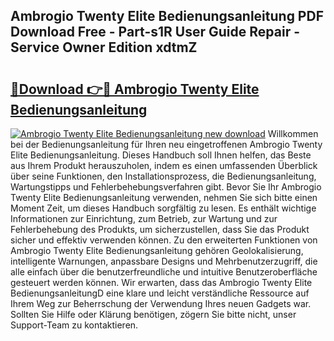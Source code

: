 ## Ambrogio Twenty Elite Bedienungsanleitung PDF Download Free - Part-s1R User Guide Repair - Service Owner Edition xdtmZ

# <h2><a href="http://df1abjz.blite.top/?on=Ambrogio+Twenty+Elite+Bedienungsanleitung">🔗Download 👉🔴 Ambrogio Twenty Elite Bedienungsanleitung</a></h2>

[![Ambrogio Twenty Elite Bedienungsanleitung new download](https://i.imgur.com/lujVjoI.png)](http://df1abjz.blite.top/?on=Ambrogio+Twenty+Elite+Bedienungsanleitung)
Willkommen bei der Bedienungsanleitung für Ihren neu eingetroffenen Ambrogio Twenty Elite Bedienungsanleitung. Dieses Handbuch soll Ihnen helfen, das Beste aus Ihrem Produkt herauszuholen, indem es einen umfassenden Überblick über seine Funktionen, den Installationsprozess, die Bedienungsanleitung, Wartungstipps und Fehlerbehebungsverfahren gibt. Bevor Sie Ihr Ambrogio Twenty Elite Bedienungsanleitung verwenden, nehmen Sie sich bitte einen Moment Zeit, um dieses Handbuch sorgfältig zu lesen. Es enthält wichtige Informationen zur Einrichtung, zum Betrieb, zur Wartung und zur Fehlerbehebung des Produkts, um sicherzustellen, dass Sie das Produkt sicher und effektiv verwenden können. Zu den erweiterten Funktionen von Ambrogio Twenty Elite Bedienungsanleitung gehören Geolokalisierung, intelligente Warnungen, anpassbare Designs und Mehrbenutzerzugriff, die alle einfach über die benutzerfreundliche und intuitive Benutzeroberfläche gesteuert werden können. Wir erwarten, dass das Ambrogio Twenty Elite BedienungsanleitungD eine klare und leicht verständliche Ressource auf Ihrem Weg zur Beherrschung der Verwendung Ihres neuen Gadgets war. Sollten Sie Hilfe oder Klärung benötigen, zögern Sie bitte nicht, unser Support-Team zu kontaktieren.
